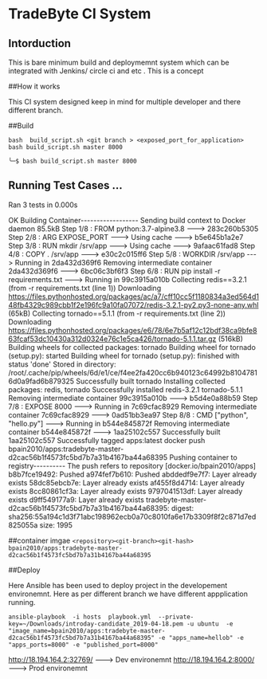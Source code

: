 # TradeByte CI System

## Intorduction
This is bare minimum build and deploymemnt system which can be integrated with Jenkins/ circle ci and etc . This is a concept


##How it works

This CI system designed keep in mind  for multiple developer and there different branch.

##Build 

`bash  build_script.sh <git branch > <exposed_port_for_application>`
`bash build_script.sh master 8000`

`╰─$ bash build_script.sh master 8000`

Running  Test  Cases
...
----------------------------------------------------------------------
Ran 3 tests in 0.000s

OK
Building Container------------------
Sending build context to Docker daemon   85.5kB
Step 1/8 : FROM python:3.7-alpine3.8
 ---> 283c260b5305
Step 2/8 : ARG  EXPOSE_PORT
 ---> Using cache
 ---> b5e645b1a2e7
Step 3/8 : RUN mkdir /srv/app
 ---> Using cache
 ---> 9afaac61fad8
Step 4/8 : COPY . /srv/app
 ---> e30c2c015ff6
Step 5/8 : WORKDIR /srv/app
 ---> Running in 2da432d369f6
Removing intermediate container 2da432d369f6
 ---> 6bc06c3bf6f3
Step 6/8 : RUN  pip install -r requirements.txt
 ---> Running in 99c3915a010b
Collecting redis==3.2.1 (from -r requirements.txt (line 1))
  Downloading https://files.pythonhosted.org/packages/ac/a7/cff10cc5f1180834a3ed564d148fb4329c989cbb1f2e196fc9a10fa07072/redis-3.2.1-py2.py3-none-any.whl (65kB)
Collecting tornado==5.1.1 (from -r requirements.txt (line 2))
  Downloading https://files.pythonhosted.org/packages/e6/78/6e7b5af12c12bdf38ca9bfe863fcaf53dc10430a312d0324e76c1e5ca426/tornado-5.1.1.tar.gz (516kB)
Building wheels for collected packages: tornado
  Building wheel for tornado (setup.py): started
  Building wheel for tornado (setup.py): finished with status 'done'
  Stored in directory: /root/.cache/pip/wheels/6d/e1/ce/f4ee2fa420cc6b940123c64992b81047816d0a9fad6b879325
Successfully built tornado
Installing collected packages: redis, tornado
Successfully installed redis-3.2.1 tornado-5.1.1
Removing intermediate container 99c3915a010b
 ---> b5d4e0a88b59
Step 7/8 : EXPOSE 8000
 ---> Running in 7c69cfac8929
Removing intermediate container 7c69cfac8929
 ---> 0ad51bb3ea97
Step 8/8 : CMD ["python", "hello.py"]
 ---> Running in b544e845872f
Removing intermediate container b544e845872f
 ---> 1aa25102c557
Successfully built 1aa25102c557
Successfully tagged apps:latest
docker push bpain2010/apps:tradebyte-master-d2cac56b1f4573fc5bd7b7a31b4167ba44a68395
Pushing container to registry----------
The push refers to repository [docker.io/bpain2010/apps]
b8b7fce19492: Pushed 
a974fef7b610: Pushed 
abddedf9e7f7: Layer already exists 
58dc85ebcb7e: Layer already exists 
af455f8d4714: Layer already exists 
8cc80861cf3a: Layer already exists 
9797041513df: Layer already exists 
d9ff549177a9: Layer already exists 
tradebyte-master-d2cac56b1f4573fc5bd7b7a31b4167ba44a68395: digest: sha256:55a194c1d3f71abc198962ecb0a70c8010fa6e17b3309f8f2c871d7ed825055a size: 1995


##container imgae 
`<repository><git-branch><git-hash>`
`bpain2010/apps:tradebyte-master-d2cac56b1f4573fc5bd7b7a31b4167ba44a68395`

##Deploy

Here Ansible has been used to deploy project in the developement environemnt.  Here as per different branch we have different appplication running.

`ansible-playbook  -i hosts  playbook.yml  --private-key=~/Downloads/introday-candidate_2019-04-18.pem -u ubuntu  -e "image_name=bpain2010/apps:tradebyte-master-d2cac56b1f4573fc5bd7b7a31b4167ba44a68395" -e "apps_name=hellob" -e "apps_ports=8000" -e "published_port=8000"`













http://18.194.164.2:32769/  ---> Dev environemnt
http://18.194.164.2:8000/  --->  Prod environemnt